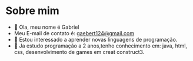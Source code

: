 # Sobre mim

- 👋 Ola, meu nome é Gabriel
- Meu E-mail de contato é: gaebert124@gmail.com
- 👀 Estou interessado a aprender novas linguagens de programação.
- 🌱 Ja estudo programação a 2 anos,tenho conhecimento em: java, html, css, desenvolvimento de games em creat construct3.


<!---
gbxis7/gbxis7 is a ✨ special ✨ repository because its `README.md` (this file) appears on your GitHub profile.
You can click the Preview link to take a look at your changes.
--->
